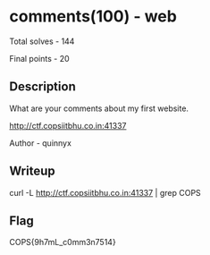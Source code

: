 # comments(100) - web

Total solves - 144

Final points - 20

## Description
What are your comments about my first website.

http://ctf.copsiitbhu.co.in:41337

Author - quinnyx

## Writeup
curl -L http://ctf.copsiitbhu.co.in:41337 | grep COPS

## Flag
COPS{9h7mL_c0mm3n7514}
